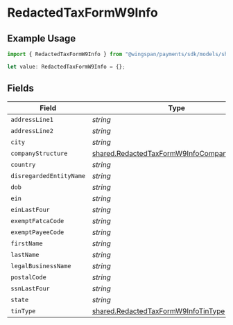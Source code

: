 # RedactedTaxFormW9Info

## Example Usage

```typescript
import { RedactedTaxFormW9Info } from "@wingspan/payments/sdk/models/shared";

let value: RedactedTaxFormW9Info = {};
```

## Fields

| Field                                                                                                               | Type                                                                                                                | Required                                                                                                            | Description                                                                                                         |
| ------------------------------------------------------------------------------------------------------------------- | ------------------------------------------------------------------------------------------------------------------- | ------------------------------------------------------------------------------------------------------------------- | ------------------------------------------------------------------------------------------------------------------- |
| `addressLine1`                                                                                                      | *string*                                                                                                            | :heavy_minus_sign:                                                                                                  | N/A                                                                                                                 |
| `addressLine2`                                                                                                      | *string*                                                                                                            | :heavy_minus_sign:                                                                                                  | N/A                                                                                                                 |
| `city`                                                                                                              | *string*                                                                                                            | :heavy_minus_sign:                                                                                                  | N/A                                                                                                                 |
| `companyStructure`                                                                                                  | [shared.RedactedTaxFormW9InfoCompanyStructure](../../../sdk/models/shared/redactedtaxformw9infocompanystructure.md) | :heavy_minus_sign:                                                                                                  | N/A                                                                                                                 |
| `country`                                                                                                           | *string*                                                                                                            | :heavy_minus_sign:                                                                                                  | N/A                                                                                                                 |
| `disregardedEntityName`                                                                                             | *string*                                                                                                            | :heavy_minus_sign:                                                                                                  | N/A                                                                                                                 |
| `dob`                                                                                                               | *string*                                                                                                            | :heavy_minus_sign:                                                                                                  | N/A                                                                                                                 |
| `ein`                                                                                                               | *string*                                                                                                            | :heavy_minus_sign:                                                                                                  | N/A                                                                                                                 |
| `einLastFour`                                                                                                       | *string*                                                                                                            | :heavy_minus_sign:                                                                                                  | N/A                                                                                                                 |
| `exemptFatcaCode`                                                                                                   | *string*                                                                                                            | :heavy_minus_sign:                                                                                                  | N/A                                                                                                                 |
| `exemptPayeeCode`                                                                                                   | *string*                                                                                                            | :heavy_minus_sign:                                                                                                  | N/A                                                                                                                 |
| `firstName`                                                                                                         | *string*                                                                                                            | :heavy_minus_sign:                                                                                                  | N/A                                                                                                                 |
| `lastName`                                                                                                          | *string*                                                                                                            | :heavy_minus_sign:                                                                                                  | N/A                                                                                                                 |
| `legalBusinessName`                                                                                                 | *string*                                                                                                            | :heavy_minus_sign:                                                                                                  | N/A                                                                                                                 |
| `postalCode`                                                                                                        | *string*                                                                                                            | :heavy_minus_sign:                                                                                                  | N/A                                                                                                                 |
| `ssnLastFour`                                                                                                       | *string*                                                                                                            | :heavy_minus_sign:                                                                                                  | N/A                                                                                                                 |
| `state`                                                                                                             | *string*                                                                                                            | :heavy_minus_sign:                                                                                                  | N/A                                                                                                                 |
| `tinType`                                                                                                           | [shared.RedactedTaxFormW9InfoTinType](../../../sdk/models/shared/redactedtaxformw9infotintype.md)                   | :heavy_minus_sign:                                                                                                  | N/A                                                                                                                 |